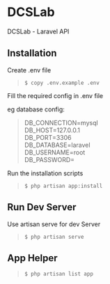 # DCSLab

DCSLab - Laravel API

## Installation

Create .env file

>`$ copy .env.example .env`

Fill the required config in .env file

eg database config:
> DB_CONNECTION=mysql  
> DB_HOST=127.0.0.1  
> DB_PORT=3306  
> DB_DATABASE=laravel  
> DB_USERNAME=root  
> DB_PASSWORD=

Run the installation scripts

>`$ php artisan app:install`

## Run Dev Server

Use artisan serve for dev Server

>`$ php artisan serve`

## App Helper

>`$ php artisan list app`